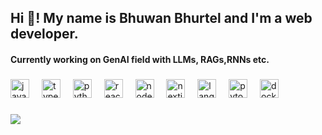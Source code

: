 <h2 align="left">Hi 👋! My name is Bhuwan Bhurtel and I'm a web developer.</h2>
<h4 align="left">Currently working on GenAI field with LLMs, RAGs,RNNs etc.</h4>

###

<div align="left">
  <img src="https://cdn.jsdelivr.net/gh/devicons/devicon/icons/javascript/javascript-original.svg" height="30" alt="javascript logo"  />
  <img width="12" />
  <img src="https://cdn.jsdelivr.net/gh/devicons/devicon/icons/typescript/typescript-original.svg" height="30" alt="typescript logo"  />
  <img width="12" />
  <img src="https://cdn.jsdelivr.net/gh/devicons/devicon/icons/python/python-original.svg" height="30" alt="python logo"  />
  <img width="12" />
  <img src="https://cdn.jsdelivr.net/gh/devicons/devicon/icons/react/react-original.svg" height="30" alt="react logo"  />
  <img width="12" />
  <img src="https://cdn-icons-png.flaticon.com/512/5968/5968322.png" height="30" alt="node logo"  />
  <img width="12" />
  <img src="https://creazilla-store.fra1.digitaloceanspaces.com/icons/3244252/nextjs-icon-md.png" height="30" alt="nextjs logo"  />
  <img width="12" />
  <img src="https://api.nuget.org/v3-flatcontainer/langchain.sources.pdf/0.12.3-dev.91/icon" height="30" alt="langchain logo"  />
  <img width="12" />
  <img src="https://upload.wikimedia.org/wikipedia/commons/thumb/1/10/PyTorch_logo_icon.svg/640px-PyTorch_logo_icon.svg.png" height="30" alt="pytorch logo"  />
  <img width="12" />
  <img src="https://cdn4.iconfinder.com/data/icons/logos-and-brands/512/97_Docker_logo_logos-512.png" height="30" alt="docker logo"  />
</div>

###


![](https://leetcard.jacoblin.cool/jacoblincool?theme=unicorn)

